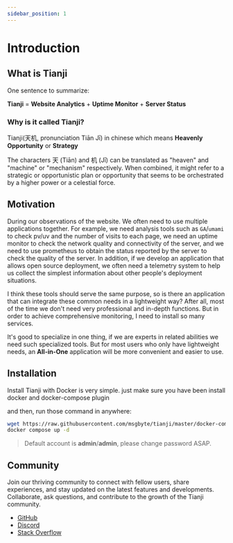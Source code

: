 ```yaml
---
sidebar_position: 1
---
```


# Introduction

## What is Tianji

One sentence to summarize:

**Tianji** = **Website Analytics** + **Uptime Monitor** + **Server Status**

### Why is it called Tianji?

Tianji(天机, pronunciation Tiān Jī) in chinese which means **Heavenly Opportunity** or **Strategy**

The characters 天 (Tiān) and 机 (Jī) can be translated as "heaven" and "machine" or "mechanism" respectively. When combined, it might refer to a strategic or opportunistic plan or opportunity that seems to be orchestrated by a higher power or a celestial force.

## Motivation

During our observations of the website. We often need to use multiple applications together. For example, we need analysis tools such as `GA`/`umami` to check pv/uv and the number of visits to each page, we need an uptime monitor to check the network quality and connectivity of the server, and we need to use prometheus to obtain the status reported by the server to check the quality of the server. In addition, if we develop an application that allows open source deployment, we often need a telemetry system to help us collect the simplest information about other people's deployment situations.

I think these tools should serve the same purpose, so is there an application that can integrate these common needs in a lightweight way? After all, most of the time we don't need very professional and in-depth functions. But in order to achieve comprehensive monitoring, I need to install so many services.

It's good to specialize in one thing, if we are experts in related abilities we need such specialized tools. But for most users who only have lightweight needs, an **All-in-One** application will be more convenient and easier to use.

## Installation

Install Tianji with Docker is very simple. just make sure you have been install docker and docker-compose plugin

and then, run those command in anywhere:

```bash
wget https://raw.githubusercontent.com/msgbyte/tianji/master/docker-compose.yml
docker compose up -d
```

> Default account is **admin**/**admin**, please change password ASAP.

## Community

Join our thriving community to connect with fellow users, share experiences, and stay updated on the latest features and developments. Collaborate, ask questions, and contribute to the growth of the Tianji community.

- [GitHub](https://github.com/msgbyte/tianji)
- [Discord](https://discord.gg/8Vv47wAEej)
- [Stack Overflow](https://stackoverflow.com/questions/tagged/tianji)
